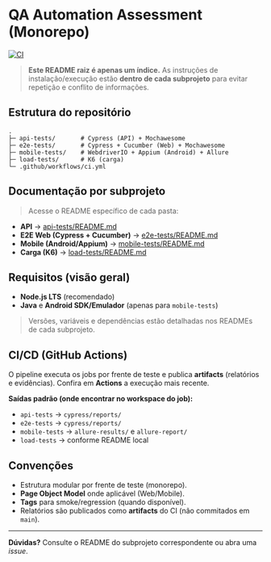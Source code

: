 # QA Automation Assessment (Monorepo)

[![CI](https://github.com/Leancb/QA-Automation-Assessment/actions/workflows/ci.yml/badge.svg)](https://github.com/Leancb/QA-Automation-Assessment/actions)

> **Este README raiz é apenas um índice.**
> As instruções de instalação/execução estão **dentro de cada subprojeto** para evitar repetição e conflito de informações.

## Estrutura do repositório

```
.
├─ api-tests/       # Cypress (API) + Mochawesome
├─ e2e-tests/       # Cypress + Cucumber (Web) + Mochawesome
├─ mobile-tests/    # WebdriverIO + Appium (Android) + Allure
├─ load-tests/      # K6 (carga)
└─ .github/workflows/ci.yml
```

## Documentação por subprojeto

> Acesse o README específico de cada pasta:

- **API** → [api-tests/README.md](api-tests/README.md)
- **E2E Web (Cypress + Cucumber)** → [e2e-tests/README.md](e2e-tests/README.md)
- **Mobile (Android/Appium)** → [mobile-tests/README.md](mobile-tests/README.md)
- **Carga (K6)** → [load-tests/README.md](load-tests/README.md)

## Requisitos (visão geral)

- **Node.js LTS** (recomendado)
- **Java** e **Android SDK/Emulador** (apenas para `mobile-tests`)

> Versões, variáveis e dependências estão detalhadas nos READMEs de cada subprojeto.

## CI/CD (GitHub Actions)

O pipeline executa os jobs por frente de teste e publica **artifacts** (relatórios e evidências).
Confira em **Actions** a execução mais recente.

**Saídas padrão (onde encontrar no workspace do job):**
- `api-tests` → `cypress/reports/`
- `e2e-tests` → `cypress/reports/`
- `mobile-tests` → `allure-results/` e `allure-report/`
- `load-tests` → conforme README local

## Convenções

- Estrutura modular por frente de teste (monorepo).
- **Page Object Model** onde aplicável (Web/Mobile).
- **Tags** para smoke/regression (quando disponível).
- Relatórios são publicados como **artifacts** do CI (não commitados em `main`).

---

**Dúvidas?** Consulte o README do subprojeto correspondente ou abra uma *issue*.
